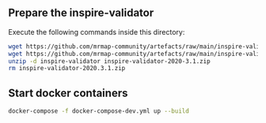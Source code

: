 ## Prepare the inspire-validator

Execute the following commands inside this directory:

```bash
wget https://github.com/mrmap-community/artefacts/raw/main/inspire-validator-2020.3.1.zipaa -O inspire-validator-2020-3.1.zip
wget https://github.com/mrmap-community/artefacts/raw/main/inspire-validator-2020.3.1.zipab -O ->> inspire-validator-2020-3.1.zip
unzip -d inspire-validator inspire-validator-2020-3.1.zip
rm inspire-validator-2020.3.1.zip
```

## Start docker containers

```bash
docker-compose -f docker-compose-dev.yml up --build
```
